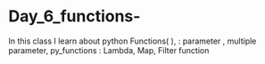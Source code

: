 # Day_6_functions-
In this class I learn about python Functions( ), : parameter , multiple parameter, py_functions : Lambda, Map, Filter function
